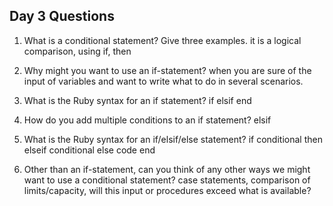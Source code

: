 ## Day 3 Questions

1. What is a conditional statement? Give three examples.
it is a logical comparison, using if, then
1. Why might you want to use an if-statement?
when you are sure of the input of variables and want to write what to do in several scenarios.
1. What is the Ruby syntax for an if statement?
if
elsif
end
1. How do you add multiple conditions to an if statement?
elsif
1. What is the Ruby syntax for an if/elsif/else statement?
if conditional then
elseif conditional
else code
end

1. Other than an if-statement, can you think of any other ways we might want to use a conditional statement?
case statements, comparison of limits/capacity, will this input or procedures exceed what is available?
